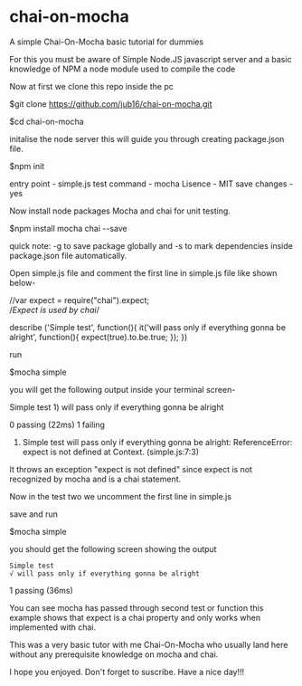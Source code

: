 # chai-on-mocha
A simple Chai-On-Mocha basic tutorial for dummies

For this you must be aware of Simple Node.JS javascript server and a basic knowledge of NPM a node module used to compile the code


Now at first we clone this repo inside the pc

$git clone https://github.com/jub16/chai-on-mocha.git

$cd chai-on-mocha

initalise the node server this will guide you through creating package.json file.

$npm init

entry point - simple.js
test command - mocha
Lisence - MIT
save changes - yes

Now install node packages Mocha and chai for unit testing.

$npm install mocha chai --save

quick note: -g to save package globally and -s to mark dependencies inside package.json file automatically.

Open simple.js file and comment the first line in simple.js file like shown below-

//var expect = require("chai").expect;  
/*Expect is used by chai*/

describe ('Simple test', function(){
	it('will pass only if everything gonna be alright', function(){
		expect(true).to.be.true;
	});
})


run

$mocha simple

you will get the following output inside your terminal screen-

  Simple test
    1) will pass only if everything gonna be alright


  0 passing (22ms)
  1 failing

   1) Simple test
       will pass only if everything gonna be alright:
     ReferenceError: expect is not defined
      at Context.<anonymous> (simple.js:7:3)
  
  
  It throws an exception "expect is not defined" since expect is not recognized by mocha and is a chai statement.
  
  Now in the test two we uncomment the first line in simple.js
  
  save and run 
  
  $mocha simple
  
  you should get the following screen showing the output
  
    Simple test
    √ will pass only if everything gonna be alright


  1 passing (36ms)
  
  You can see mocha has passed through second test or function this example shows that expect is a chai property and only works when implemented with chai.
  
  This was a very basic tutor with me Chai-On-Mocha who usually land here without any prerequisite knowledge on mocha and chai.
  
  I hope you enjoyed. Don't forget to suscribe. Have a nice day!!!
